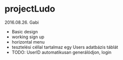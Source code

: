 # projectLudo

2016.08.26. Gabi
- Basic design
- working sign up
- horizontal menu
- tesztelési céllal tartalmaz egy Users adatbázis táblát
- TODO: UserID automatikusan generálódjon, login
